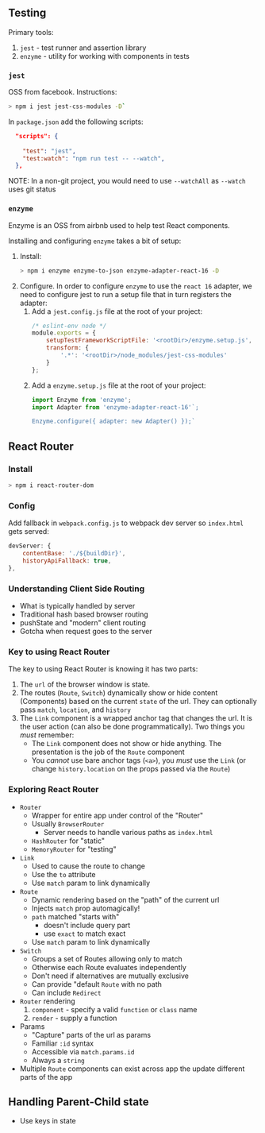 


## Testing

Primary tools:

1. `jest` - test runner and assertion library
1. `enzyme` - utility for working with components in tests

### `jest`

OSS from facebook. Instructions:

```sh
> npm i jest jest-css-modules -D`
```

In `package.json` add the following scripts:

```json
  "scripts": {
    
    "test": "jest",
    "test:watch": "npm run test -- --watch",
  },
```

NOTE: In a non-git project, you would need to use `--watchAll` as `--watch` uses
git status

### `enzyme`

Enzyme is an OSS from airbnb used to help test React components.

Installing and configuring `enzyme` takes a bit of setup:

1. Install:
    ```sh
    > npm i enzyme enzyme-to-json enzyme-adapter-react-16 -D
    ```
1. Configure. In order to configure `enzyme` to use the `react 16` adapter,
we need to configure jest to run a setup file that in turn registers the 
adapter:
    1. Add a `jest.config.js` file at the root of your project:
        ```js
        /* eslint-env node */
        module.exports = {
            setupTestFrameworkScriptFile: '<rootDir>/enzyme.setup.js',
            transform: {
                '.*': '<rootDir>/node_modules/jest-css-modules'
            }
        };
        ```
    2. Add a `enzyme.setup.js` file at the root of your project:
        ```js
        import Enzyme from 'enzyme';
        import Adapter from 'enzyme-adapter-react-16'`;

        Enzyme.configure({ adapter: new Adapter() });`
        ```
        
## React Router

### Install

```sh
> npm i react-router-dom
```

### Config

Add fallback in `webpack.config.js` to webpack dev server so `index.html` gets served:

```js
devServer: {
    contentBase: './${buildDir}',
    historyApiFallback: true,
},
```

### Understanding Client Side Routing
* What is typically handled by server
* Traditional hash based browser routing
* pushState and "modern" client routing
* Gotcha when request goes to the server

### Key to using React Router

The key to using React Router is knowing it has two parts:
1. The `url` of the browser window is state.
1. The routes (`Route`, `Switch`) dynamically show or hide content (Components)
based on the current `state` of the url. They can optionally pass `match`, `location`, and `history`
1. The `Link` component is a wrapped anchor tag that changes the url. It is the
user action (can also be done programmatically). Two things you *must* remember:
    * The `Link` component does not show or hide anything. The presentation is the 
    job of the `Route` component
    * You *cannot* use bare anchor tags (`<a>`), you *must* use the `Link` (or 
    change `history.location` on the props passed via the `Route`)

### Exploring React Router
* `Router`
    * Wrapper for entire app under control of the "Router"
    * Usually `BrowserRouter`
        * Server needs to handle various paths as `index.html`
    * `HashRouter` for "static"
    * `MemoryRouter` for "testing"
* `Link`
    * Used to cause the route to change
    * Use the `to` attribute
    * Use `match` param to link dynamically
* `Route`
    * Dynamic rendering based on the "path" of the current url
    * Injects `match` prop automagically!
    * `path` matched "starts with"
        * doesn't include query part
        * use `exact` to match exact
    * Use `match` param to link dynamically
* `Switch`
    * Groups a set of Routes allowing only to match
    * Otherwise each Route evaluates independently
    * Don't need if alternatives are mutually exclusive
    * Can provide "default `Route` with no path
    * Can include `Redirect`
* `Router` rendering
    1. `component` - specify a valid `function` or `class` name
    1. `render` - supply a function
* Params
    * "Capture" parts of the url as params
    * Familiar `:id` syntax
    * Accessible via `match.params.id`
    * Always a `string`
* Multiple `Route` components can exist across app the update different
parts of the app

## Handling Parent-Child state

* Use keys in state


